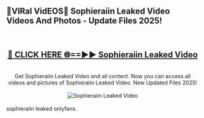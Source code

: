 <h2>🔴VIRal VidEOS🔴 Sophieraiin Leaked Video Videos And Photos - Update Files 2025!</h2>
<br>
<div align="center">
<h2><a href="https://virallinks.top/odZfE0" rel="nofollow">🔴 CLICK HERE 🌐==►► Sophieraiin Leaked Video</a></h2>
<br>
Get Sophieraiin Leaked Video and all content. Now you can access all videos and pictures of Sophieraiin Leaked Video. New Updated Files 2025!
<br>
<br>
<a href="https://virallinks.top/odZfE0" rel="nofollow" data-target="animated-image.originalLink"><img src="https://i.imgur.com/dJHk4Zq.gif)" alt="Sophieraiin Leaked Video" style="max-width: 100%; display: inline-block;" data-target="animated-image.originalImage"></a>
</div>
<br>
sophieraiin leaked onlyfans.